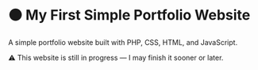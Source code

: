 # ⚫ My First Simple Portfolio Website 

A simple portfolio website built with PHP, CSS, HTML, and JavaScript.

⚠️ This website is still in progress — I may finish it sooner or later.
